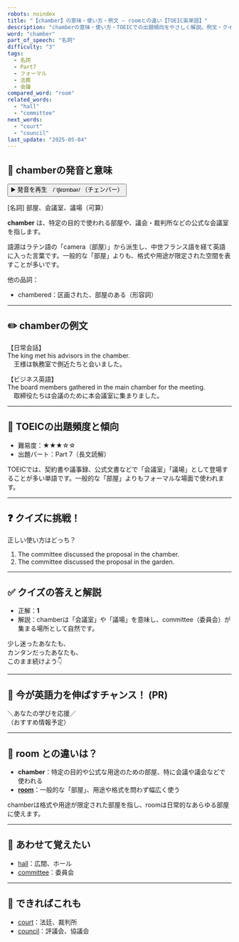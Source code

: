 ```yaml
---
robots: noindex
title: "【chamber】の意味・使い方・例文 ― roomとの違い【TOEIC英単語】"
description: "chamberの意味・使い方・TOEICでの出題傾向をやさしく解説。例文・クイズ付きでroomとの違いもわかりやすく学べます。"
word: "chamber"
part_of_speech: "名詞"
difficulty: "3"
tags:
  - 名詞
  - Part7
  - フォーマル
  - 法務
  - 会議
compared_word: "room"
related_words:
  - "hall"
  - "committee"
next_words:
  - "court"
  - "council"
last_update: "2025-05-04"
---
```


## 🔰 chamberの発音と意味

<button class="play-audio" onclick="playTTS('chamber')">
  <span class="play-audio-main">
    ▶️ 発音を再生　/ˈtʃeɪmbər/
  </span>
  <span class="play-audio-sub">
    （チェンバー）
  </span>
</button>

[名詞] 部屋、会議室、議場（可算）

**chamber** は、特定の目的で使われる部屋や、議会・裁判所などの公式な会議室を指します。

語源はラテン語の「camera（部屋）」から派生し、中世フランス語を経て英語に入った言葉です。一般的な「部屋」よりも、格式や用途が限定された空間を表すことが多いです。

他の品詞：  
- chambered：区画された、部屋のある（形容詞）

---

## ✏️ chamberの例文

【日常会話】  
The king met his advisors in the chamber.  
　王様は執務室で側近たちと会いました。

【ビジネス英語】  
The board members gathered in the main chamber for the meeting.  
　取締役たちは会議のために本会議室に集まりました。

---

## 🎯 TOEICの出題頻度と傾向

- 難易度：★★★☆☆
- 出題パート：Part 7（長文読解）

TOEICでは、契約書や議事録、公式文書などで「会議室」「議場」として登場することが多い単語です。一般的な「部屋」よりもフォーマルな場面で使われます。

---

## ❓ クイズに挑戦！

正しい使い方はどっち？

1. The committee discussed the proposal in the chamber.  
2. The committee discussed the proposal in the garden.

---

## ✅ クイズの答えと解説

- 正解：**1**
- 解説：chamberは「会議室」や「議場」を意味し、committee（委員会）が集まる場所として自然です。

少し迷ったあなたも、  
カンタンだったあなたも、  
このまま続けよう👇️

---

## 🚀 今が英語力を伸ばすチャンス！ (PR)

<div class="info-center">
＼あなたの学びを応援／<br>  
（おすすめ情報予定）
</div>

---

## 🤔  room との違いは？

- **chamber**：特定の目的や公式な用途のための部屋、特に会議や議会などで使われる
- **[room](/word/room/)**：一般的な「部屋」、用途や格式を問わず幅広く使う

chamberは格式や用途が限定された部屋を指し、roomは日常的なあらゆる部屋に使えます。

---

## 🧩 あわせて覚えたい

- [hall](/word/hall/)：広間、ホール
- [committee](/word/committee/)：委員会

---

## 📖 できればこれも

- [court](/word/court/)：法廷、裁判所
- [council](/word/council/)：評議会、協議会

<!-- cvid: aid00_bid37 -->
